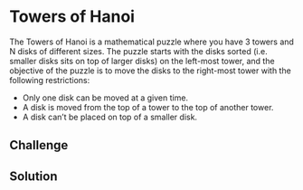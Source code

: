 # Towers of Hanoi
<!-- Short summary or background information -->
The Towers of Hanoi is a mathematical puzzle where you have 3 towers and N disks of different sizes.
The puzzle starts with the disks sorted (i.e. smaller disks sits on top of larger disks) on the left-most tower, and the objective of the puzzle is to move the disks to the right-most tower with the following restrictions:
* Only one disk can be moved at a given time.
* A disk is moved from the top of a tower to the top of another tower.
* A disk can’t be placed on top of a smaller disk.

## Challenge
<!-- Description of the challenge -->

## Solution
<!-- Embedded whiteboard image -->